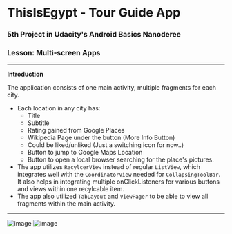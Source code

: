 
# ThisIsEgypt - Tour Guide App
### 5th Project in Udacity's Android Basics Nanoderee
### Lesson: Multi-screen Apps
-----

**Introduction**

The application consists of one main activity, multiple fragments for each city.

 - Each location in any city has:
	 - Title
	 - Subtitle
	 - Rating gained from Google Places
	 - Wikipedia Page under the button (More Info Button)
	 - Could be liked/unliked (Just a switching icon for now..)
	 - Button to jump to Google Maps Location
	 - Button to open a local browser searching for the place's pictures.
 - The app utilizes `RecylcerView` instead of regular `ListView`, which integrates well with the `CoordinatorView` needed for `CollapsingToolBar`. It also helps in integrating multiple onClickListeners for various buttons and views within one recylcable item.
 - The app also utilized `TabLayout` and `ViewPager` to be able to view all fragments within the main activity.
-----
![image](https://drive.google.com/uc?export=view&id=1AAzmZJBKsmu-o0o4h04S7NeLETnfdZym)
![image](https://drive.google.com/uc?export=view&id=1BXAijX8mtAzETHd73C4HPSfa2HpRdjJX)